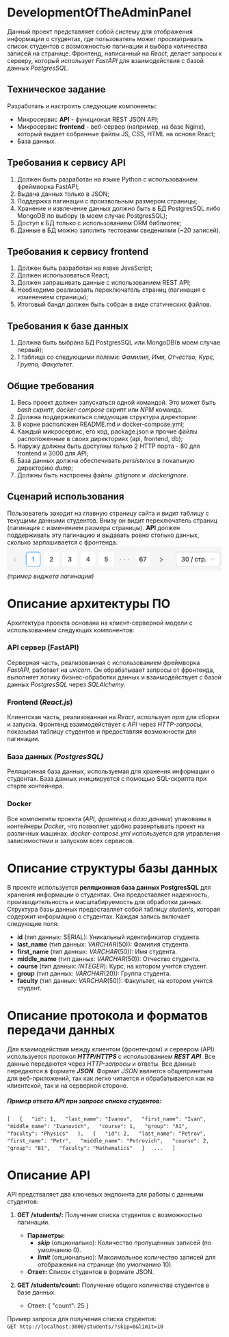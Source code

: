 # DevelopmentOfTheAdminPanel

Данный проект представляет собой систему для отображения информации о студентах, где пользователь может просматривать список
студентов с возможностью пагинации и выбора количества записей на странице. Фронтенд, написанный на _React_, делает запросы 
к серверу, который использует _FastAPI_ для взаимодействия с базой данных _PostgresSQL_.

## Техническое задание
Разработать и настроить следующие компоненты:
- Микросервис **API** - функционал REST JSON API;
- Микросервис **frontend** - веб-сервер (например, на базе Nginx), который выдает собранные файлы JS, CSS, HTML на основе React;
- База данных.

## Требования к сервису **API**
1. Должен быть разработан на языке Python с использованием фреймворка FastAPI;
2. Выдача данных только в JSON;
3. Поддержка пагинации с произвольным размером страницы;
4. Хранение и извлечение данных должно быть в БД PostgresSQL либо MongoDB по выбору (в моем случае PostgresSQL);
5. Доступ к БД только с использованием ORM библиотек;
6. Данные в БД можно заполнть тестовами сведениями (~20 записей).

## Требования к сервису **frontend**
1. Должен быть разработан на язвке JavaScript;
2. Должен использоваться React;
3. Должен запрашивать данные с использованием REST API;
4. Необходимо реализовать переключатель страниц (пагинация с изменением страницы);
5. Итоговый бандл должен быть собран в виде статических файлов.

## Требования к **базе данных**
1. Должна быть выбрана БД PostgresSQL или MongoDB(в моем случае первый);
2. 1 таблица со следующими полями: _Фамилия, Имя, Отчество, Курс, Группа, Факультет_.

## Общие требования
1. Весь проект должен запускаться одной командой. Это может быть _bash скрипт, docker-compose_ скрипт или _NPM_ команда.
2. Должна поддерживаться следующая структура директории:
3. В корне расположен README.md и docker-compose.yml;
4. Каждый микросервис, его код, package.json и прочие файлы расположенные в своих директориях (api, frontend, db);
5. Наружу должны быть доступны только 2 HTTP порта - 80 для frontend и 3000 для API;
6. База данных должна обеспечивать _persistence_ в локальную директорию _dump_;
7. Должны быть настроены файлы _.gitignore_ и _.dockerignore_.


## Сценарий использования
Пользователь заходит на главную страницу сайта и видит таблицу с текущими данными студентов. Внизу он видит переключатель
страниц (пагинация с изменением размера страницы). **API** должен поддерживать эту пагинацию и выдавать ровно столько данных,
сколько зарпашивается с фронтенда.
![img.png](img/img.png)
_(пример виджета пагинации)_

# Описание архитектуры **ПО**
Архитектура проекта основана на клиент-серверной модели с использованием следующих компонентов:
### **API сервер (FastAPI)**
Серверная часть, реализованная с использованием фреймворка _FastAPI_, работает на _uvicorn_. Он обрабатывает запросы от фронтенда,
выполняет логику бизнес-обработки данных и взаимодействует с базой данных _PostgresSQL_ через _SQLAlchemy_.

### **Frontend (_React.js_)**
Клиентская часть, реализованная на _React_, использует _npm_ для сборки и запуска. Фронтенд взаимодействует с _API_ через 
_HTTP-запросы_, показывая таблицу студентов и предоставляя возможности для пагинации.

### **База данных _(PostgresSQL)_**
Реляционная база данных, используемая для хранения информации о студентах. База данных инициируется с помощью SQL-скрипта
при старте контейнера.

### **Docker**
Все компоненты проекта (_API, фронтенд_ и _база данных_) упакованы в контейнеры _Docker_, что позволяет удобно развертывать
проект на различных машинах. _docker-compose.yml_ используется для управления зависимостями и запуском всех сервисов.


# Описание структуры **базы данных**
В проекте используется **реляционная база данных PostgresSQL** для хранения информации о студентах. Она предоставляет надежность,
производительность и масштабируемость для обработки данных. Структура базы данных предоставляет собой таблицу _students_, 
которая содержит информацию о студентах. Каждая запись включает следующие поля:
- **id** (тип данных: SERIAL): Уникальный идентификатор студента.
- **last_name** (тип данных: _VARCHAR_(50)): Фамилия студента.
- **first_name** (тип данных: _VARCHAR_(50)): Имя студента.
- **middle_name** (тип данных: _VARCHAR_(50)): Отчество студента.
- **course** (тип данных: _INTEGER_): Курс, на котором учится студент.
- **group** (тип данных: _VARCHAR_(20)): Группа студента.
- **faculty** (тип данных: _VARCHAR_(50)): Факультет, на котором учится студент.


# Описание протокола и форматов передачи данных
Для взаимодействия между клиентом (фронтендом) и сервером (API) используется протокол ___HTTP/HTTPS___ с использованием ___REST API___.
Все данные передаются через _HTTP-запросы_ и ответы. Все данные передаются в формате ___JSON___. Формат _JSON_ является 
общепринятым для веб-приложений, так как легко читается и обрабатывается как на клиентской, так и на серверной стороне.

##### Пример ответа API при запросе списка студентов:  
`[  
    {  
        "id": 1,  
        "last_name": "Ivanov",  
        "first_name": "Ivan",  
        "middle_name": "Ivanovich",  
        "course": 1,  
        "group": "A1",  
        "faculty": "Physics"  
    },  
    {  
        "id": 2,  
        "last_name": "Petrov",  
        "first_name": "Petr",  
        "middle_name": "Petrovich",  
        "course": 2,  
        "group": "B1",  
        "faculty": "Mathematics"  
    }  
    ...  
]`  


# Описание **API**
API предстваляет два ключевых эндпоинта для работы с данными студентов:
1. **GET /students/:** Получение списка студентов с возможностью пагинации.
    - **Параметры:**
      - ___skip___ (опционально): Количество пропущенных записей (по умолчанию 0).
      - ___limit___ (опционально): Максимальное количество записей для отображения на странице (по умолчанию 10).
    - **Ответ:** Список студентов в формате JSON.

2. **GET /students/count:** Получение общего количества студентов в базе данных.
    - Ответ:
        {
            "count": 25
        }

Пример запроса для получения списка студентов:  
`GET http://localhost:3000/students/?skip=0&limit=10`
      